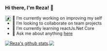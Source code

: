 ### Hi there, I'm Reza! 👋
<a href="https://telegram.me/srezas">
  <img align="left" alt="telegram" width="20px" src="https://raw.githubusercontent.com/srezasm/srezasm/master/assets/telegram.svg" />
</a>

- 🔭 I’m currently working on improving my self
- 👯 I’m looking to collaborate on team projects
- 🌱 I’m currently learning reactJs.Net Core
- 💬 Ask me about anything [here](https://github.com/srezasm/srezasm/issues)


<a href="https://github.com/anuraghazra/github-readme-stats">
  <img align="center" src="https://github-readme-stats.anuraghazra1.vercel.app/api?username=srezasm&show_icons=true&include_all_commits=true&theme=radical" alt="Reza's github stats" />
</a>
<a href="https://github.com/anuraghazra/github-readme-stats">
  <!-- Change the `github-readme-stats.anuraghazra1.vercel.app` to `github-readme-stats.vercel.app`  -->
  <img align="center" src="https://github-readme-stats.anuraghazra1.vercel.app/api/top-langs/?username=srezasm&layout=compact&theme=radical" />
</a>
